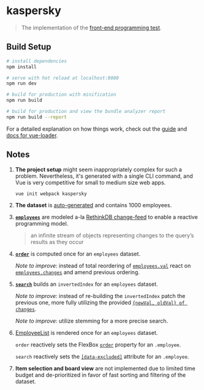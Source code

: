 # kaspersky

> The implementation of the [front-end programming test](./Задание%20(Frontend).docx).

## Build Setup

``` bash
# install dependencies
npm install

# serve with hot reload at localhost:8080
npm run dev

# build for production with minification
npm run build

# build for production and view the bundle analyzer report
npm run build --report
```

For a detailed explanation on how things work, check out the [guide](http://vuejs-templates.github.io/webpack) and [docs for vue-loader](http://vuejs.github.io/vue-loader).

## Notes

1. **The project setup** might seem inappropriately complex for such a problem. Nevertheless, it's generated with a single
CLI command, and Vue is very competitive for small to medium size web apps.

    ```bash
    vue init webpack kaspersky
    ``` 

1. **The dataset** is [auto-generated](./scripts/generate-dataset.js) and contains 1000 employees.

1. **[`employees`](./src/data/employees.js)** are modeled a-la [RethinkDB change-feed](https://www.rethinkdb.com/api/javascript/changes)
to enable a reactive programming model.

    > an infinite stream of objects representing changes to the query’s results as they occur

1. **[`order`](./src/data/order.js)** is computed once for an `employees` dataset.

    *Note to improve*: instead of total reordering of [`employees.val`](./src/data/employees.js#L26) react on
    [`employees.changes`](./src/data/employees.js#L21) and amend previous ordering.

1. **[`search`](./src/data/search.js)** builds an `invertedIndex` for an `employees` dataset.

    *Note to improve*: instead of re-building the `invertedIndex` patch the previous one, more fully utilizing the provided
    [`{newVal, oldVal} of changes`](./src/data/search.js#L9).
    
    *Note to improve*: utilize stemming for a more precise search.

1. [EmployeeList](./src/components/pages/EmployeeList.vue#L34) is rendered once for an `employees` dataset.

    `order` reactively sets the FlexBox [`order`](./src/components/pages/EmployeeList.vue#L39) property for an `.employee`.

    `search` reactively sets the [`[data-excluded]`](./src/components/pages/EmployeeList.vue#L37) attribute for an `.employee`.

1. **Item selection and board view** are not implemented due to limited time budget and de-prioritized in favor of
fast sorting and filtering of the dataset.
